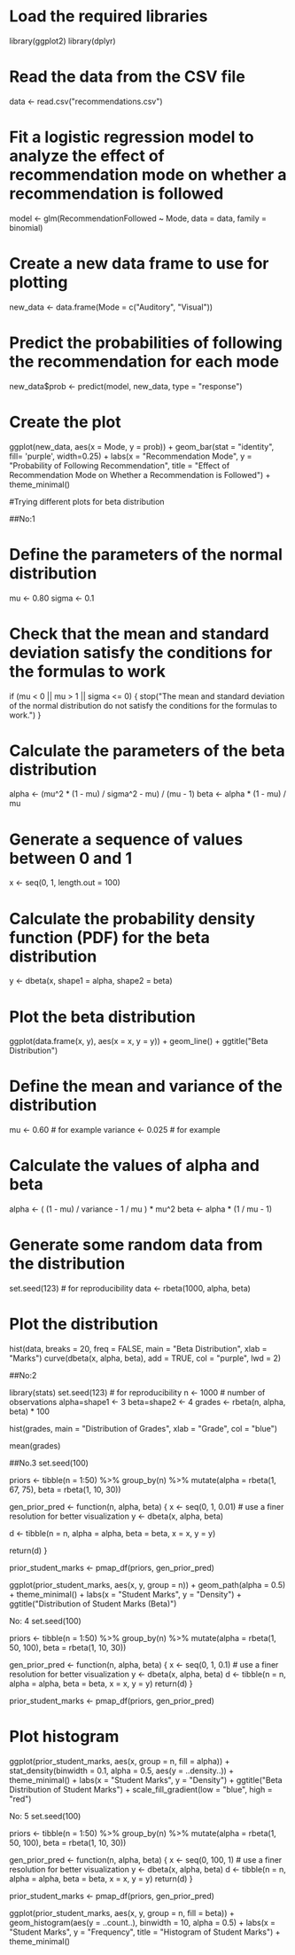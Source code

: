 # Load the required libraries
library(ggplot2)
library(dplyr)

# Read the data from the CSV file
data <- read.csv("recommendations.csv")

# Fit a logistic regression model to analyze the effect of recommendation mode on whether a recommendation is followed
model <- glm(RecommendationFollowed ~ Mode, data = data, family = binomial)

# Create a new data frame to use for plotting
new_data <- data.frame(Mode = c("Auditory", "Visual"))

# Predict the probabilities of following the recommendation for each mode
new_data$prob <- predict(model, new_data, type = "response")

# Create the plot
ggplot(new_data, aes(x = Mode, y = prob)) +
  geom_bar(stat = "identity", fill= 'purple', width=0.25) +
  labs(x = "Recommendation Mode", y = "Probability of Following Recommendation", title = "Effect of Recommendation Mode on Whether a Recommendation is Followed") +
  theme_minimal()
  

#Trying different plots for beta distribution

##No:1

# Define the parameters of the normal distribution
mu <- 0.80
sigma <- 0.1

# Check that the mean and standard deviation satisfy the conditions for the formulas to work
if (mu < 0 || mu > 1 || sigma <= 0) {
  stop("The mean and standard deviation of the normal distribution do not satisfy the conditions for the formulas to work.")
}

# Calculate the parameters of the beta distribution
alpha <- (mu^2 * (1 - mu) / sigma^2 - mu) / (mu - 1)
beta <- alpha * (1 - mu) / mu

# Generate a sequence of values between 0 and 1
x <- seq(0, 1, length.out = 100)

# Calculate the probability density function (PDF) for the beta distribution
y <- dbeta(x, shape1 = alpha, shape2 = beta)

# Plot the beta distribution
ggplot(data.frame(x, y), aes(x = x, y = y)) +
  geom_line() +
  ggtitle("Beta Distribution")

# Define the mean and variance of the distribution
mu <- 0.60 # for example
variance <- 0.025 # for example

# Calculate the values of alpha and beta
alpha <- ( (1 - mu) / variance - 1 / mu ) * mu^2
beta <- alpha * (1 / mu - 1)

# Generate some random data from the distribution
set.seed(123) # for reproducibility
data <- rbeta(1000, alpha, beta)

# Plot the distribution
hist(data, breaks = 20, freq = FALSE, main = "Beta Distribution", xlab = "Marks")
curve(dbeta(x, alpha, beta), add = TRUE, col = "purple", lwd = 2)


##No:2

library(stats)
set.seed(123) # for reproducibility
n <- 1000 # number of observations
alpha=shape1 <- 3
beta=shape2 <- 4
grades <- rbeta(n, alpha, beta) * 100

hist(grades, main = "Distribution of Grades", xlab = "Grade", col = "blue")

mean(grades)


##No.3
set.seed(100)

priors <- tibble(n = 1:50) %>%
  group_by(n) %>%
  mutate(alpha = rbeta(1, 67, 75), beta = rbeta(1, 10, 30))

gen_prior_pred <- function(n, alpha, beta) {
  x <- seq(0, 1, 0.01) # use a finer resolution for better visualization
  y <- dbeta(x, alpha, beta)
  
  d <- tibble(n = n, alpha = alpha, beta = beta,
              x = x,
              y = y)
  
  return(d)
}

prior_student_marks <- pmap_df(priors, gen_prior_pred)

ggplot(prior_student_marks, aes(x, y, group = n)) + 
  geom_path(alpha = 0.5) +
  theme_minimal() +
  labs(x = "Student Marks", y = "Density") +
  ggtitle("Distribution of Student Marks (Beta)")
  
  
No: 4 
set.seed(100)

priors <- tibble(n = 1:50) %>%
  group_by(n) %>%
  mutate(alpha = rbeta(1, 50, 100), beta = rbeta(1, 10, 30))

gen_prior_pred <- function(n, alpha, beta) {
  x <- seq(0, 1, 0.1) # use a finer resolution for better visualization
  y <- dbeta(x, alpha, beta)
  d <- tibble(n = n, alpha = alpha, beta = beta,
              x = x,
              y = y)
  return(d)
}

prior_student_marks <- pmap_df(priors, gen_prior_pred)
# Plot histogram
ggplot(prior_student_marks, aes(x, group = n, fill = alpha)) + 
  stat_density(binwidth = 0.1, alpha = 0.5, aes(y = ..density..)) +
  theme_minimal() +
  labs(x = "Student Marks", y = "Density") +
  ggtitle("Beta Distribution of Student Marks") +
  scale_fill_gradient(low = "blue", high = "red")
  
  
No: 5
  set.seed(100)

priors <- tibble(n = 1:50) %>%
  group_by(n) %>%
  mutate(alpha = rbeta(1, 50, 100), beta = rbeta(1, 10, 30))

gen_prior_pred <- function(n, alpha, beta) {
  x <- seq(0, 100, 1) # use a finer resolution for better visualization
  y <- dbeta(x, alpha, beta)
  d <- tibble(n = n, alpha = alpha, beta = beta,
              x = x,
              y = y)
  return(d)
}

prior_student_marks <- pmap_df(priors, gen_prior_pred)

ggplot(prior_student_marks, aes(x, y, group = n, fill = beta)) +
  geom_histogram(aes(y = ..count..), binwidth = 10, alpha = 0.5) +
  labs(x = "Student Marks", y = "Frequency", title = "Histogram of Student Marks") +
  theme_minimal() 